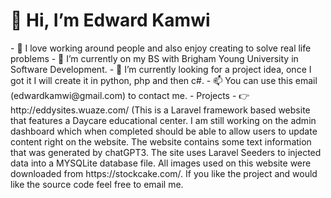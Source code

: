 <h1>👋 Hi, I’m Edward Kamwi</h1> 
- 👀 I love working around people and also enjoy creating to solve real life problems
- 🌱 I’m currently on my BS with Brigham Young University in Software Development.
- 💞️ I’m currently looking for a project idea, once I got it I will create it in python, php and then c#.
- 📫 You can use this email (edwardkamwi@gmail.com) to contact me.
- Projects
- 👉 http://eddysites.wuaze.com/ (This is a Laravel framework based website that features a Daycare educational center. I am still working on the admin dashboard which when completed should be able to allow users to update content right on the website. The website contains some text information that was generated by chatGPT3. The site uses Laravel Seeders to injected data into a MYSQLite database file. All images used on this website were downloaded from https://stockcake.com/. If you like the project and would like the source code feel free to email me.
